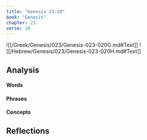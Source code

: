 ```yaml
---
title: "Genesis 23:20"
book: "Genesis"
chapter: 23
verse: 20
---
```

![[/Greek/Genesis/023/Genesis-023-020G.md#Text]]
![[/Hebrew/Genesis/023/Genesis-023-020H.md#Text]]

## Analysis

#### Words

#### Phrases

#### Concepts

## Reflections
